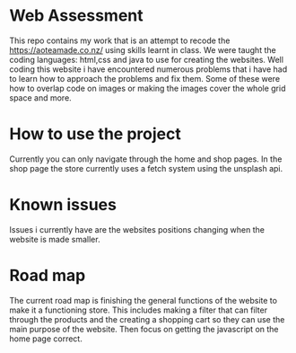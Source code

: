 # Web Assessment
This repo contains my work that is an attempt to recode the https://aoteamade.co.nz/ using skills learnt in class. We were taught the coding languages: html,css and java to use for creating the websites. Well coding this website i have encountered numerous problems that i have had to learn how to approach the problems and fix them. Some of these were how to overlap code on images or making the images cover the whole grid space and more.



# How to use the project
Currently you can only navigate through the home and shop pages. In the shop page the store currently uses a fetch system using the unsplash api.

# Known issues
Issues i currently have are the websites positions changing when the website is made smaller. 

# Road map
The current road map is finishing the general functions of the website to make it a functioning store. This includes making a filter that can filter through the products and the creating a shopping cart so they can use the main purpose of the website. Then focus on getting the javascript on the home page correct. 

